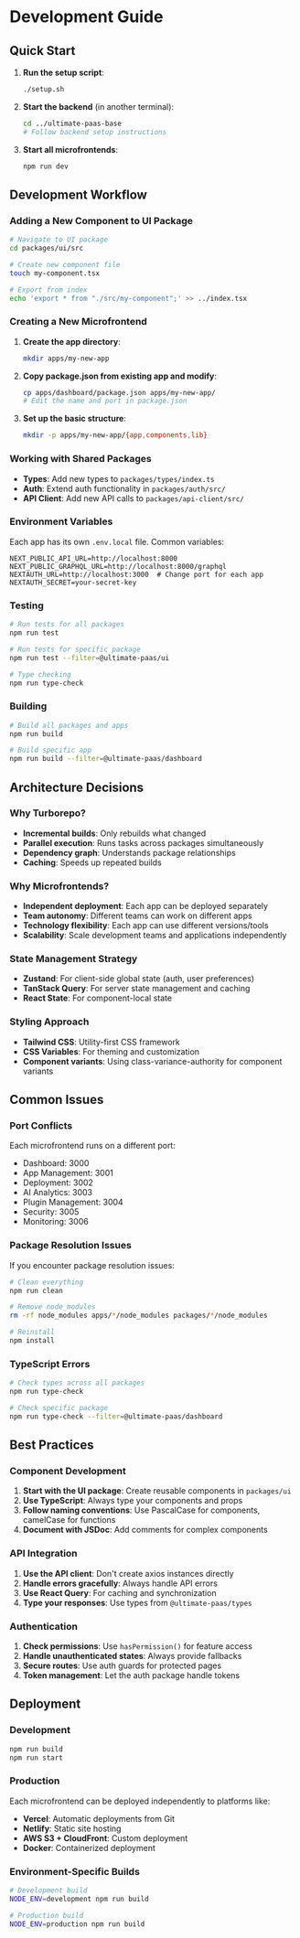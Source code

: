 # Development Guide

## Quick Start

1. **Run the setup script**:
   ```bash
   ./setup.sh
   ```

2. **Start the backend** (in another terminal):
   ```bash
   cd ../ultimate-paas-base
   # Follow backend setup instructions
   ```

3. **Start all microfrontends**:
   ```bash
   npm run dev
   ```

## Development Workflow

### Adding a New Component to UI Package

```bash
# Navigate to UI package
cd packages/ui/src

# Create new component file
touch my-component.tsx

# Export from index
echo 'export * from "./src/my-component";' >> ../index.tsx
```

### Creating a New Microfrontend

1. **Create the app directory**:
   ```bash
   mkdir apps/my-new-app
   ```

2. **Copy package.json from existing app and modify**:
   ```bash
   cp apps/dashboard/package.json apps/my-new-app/
   # Edit the name and port in package.json
   ```

3. **Set up the basic structure**:
   ```bash
   mkdir -p apps/my-new-app/{app,components,lib}
   ```

### Working with Shared Packages

- **Types**: Add new types to `packages/types/index.ts`
- **Auth**: Extend auth functionality in `packages/auth/src/`
- **API Client**: Add new API calls to `packages/api-client/src/`

### Environment Variables

Each app has its own `.env.local` file. Common variables:

```env
NEXT_PUBLIC_API_URL=http://localhost:8000
NEXT_PUBLIC_GRAPHQL_URL=http://localhost:8000/graphql
NEXTAUTH_URL=http://localhost:3000  # Change port for each app
NEXTAUTH_SECRET=your-secret-key
```

### Testing

```bash
# Run tests for all packages
npm run test

# Run tests for specific package
npm run test --filter=@ultimate-paas/ui

# Type checking
npm run type-check
```

### Building

```bash
# Build all packages and apps
npm run build

# Build specific app
npm run build --filter=@ultimate-paas/dashboard
```

## Architecture Decisions

### Why Turborepo?

- **Incremental builds**: Only rebuilds what changed
- **Parallel execution**: Runs tasks across packages simultaneously
- **Dependency graph**: Understands package relationships
- **Caching**: Speeds up repeated builds

### Why Microfrontends?

- **Independent deployment**: Each app can be deployed separately
- **Team autonomy**: Different teams can work on different apps
- **Technology flexibility**: Each app can use different versions/tools
- **Scalability**: Scale development teams and applications independently

### State Management Strategy

- **Zustand**: For client-side global state (auth, user preferences)
- **TanStack Query**: For server state management and caching
- **React State**: For component-local state

### Styling Approach

- **Tailwind CSS**: Utility-first CSS framework
- **CSS Variables**: For theming and customization
- **Component variants**: Using class-variance-authority for component variants

## Common Issues

### Port Conflicts

Each microfrontend runs on a different port:
- Dashboard: 3000
- App Management: 3001
- Deployment: 3002
- AI Analytics: 3003
- Plugin Management: 3004
- Security: 3005
- Monitoring: 3006

### Package Resolution Issues

If you encounter package resolution issues:

```bash
# Clean everything
npm run clean

# Remove node_modules
rm -rf node_modules apps/*/node_modules packages/*/node_modules

# Reinstall
npm install
```

### TypeScript Errors

```bash
# Check types across all packages
npm run type-check

# Check specific package
npm run type-check --filter=@ultimate-paas/dashboard
```

## Best Practices

### Component Development

1. **Start with the UI package**: Create reusable components in `packages/ui`
2. **Use TypeScript**: Always type your components and props
3. **Follow naming conventions**: Use PascalCase for components, camelCase for functions
4. **Document with JSDoc**: Add comments for complex components

### API Integration

1. **Use the API client**: Don't create axios instances directly
2. **Handle errors gracefully**: Always handle API errors
3. **Use React Query**: For caching and synchronization
4. **Type your responses**: Use types from `@ultimate-paas/types`

### Authentication

1. **Check permissions**: Use `hasPermission()` for feature access
2. **Handle unauthenticated states**: Always provide fallbacks
3. **Secure routes**: Use auth guards for protected pages
4. **Token management**: Let the auth package handle tokens

## Deployment

### Development

```bash
npm run build
npm run start
```

### Production

Each microfrontend can be deployed independently to platforms like:

- **Vercel**: Automatic deployments from Git
- **Netlify**: Static site hosting
- **AWS S3 + CloudFront**: Custom deployment
- **Docker**: Containerized deployment

### Environment-Specific Builds

```bash
# Development build
NODE_ENV=development npm run build

# Production build
NODE_ENV=production npm run build
```
